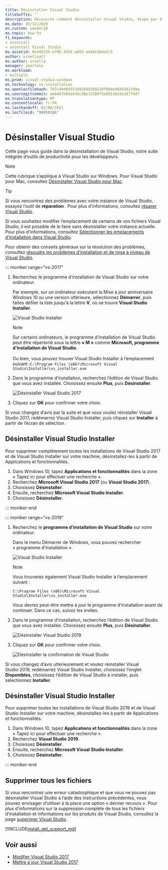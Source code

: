 ```yaml
---
title: Désinstaller Visual Studio
titleSuffix: ''
description: Découvrez comment désinstaller Visual Studio, étape par étape.
ms.date: 10/12/2020
ms.custom: seodec18
ms.topic: how-to
f1_keywords:
- uninstall
- uninstall Visual Studio
ms.assetid: 0e445255-b796-426d-ad93-a4d8e36da2c5
author: ornellaalt
ms.author: ornella
manager: jmartens
ms.workload:
- multiple
ms.prod: visual-studio-windows
ms.technology: vs-installation
ms.openlocfilehash: 7d7c4400d553d8244d3b9239f0b0a984d382c99a
ms.sourcegitcommit: ae6d47b09a439cd0e13180f5e89510e3e347fd47
ms.translationtype: MT
ms.contentlocale: fr-FR
ms.lasthandoff: 02/08/2021
ms.locfileid: "99959166"
---
```

# <a name="uninstall-visual-studio"></a>Désinstaller Visual Studio

Cette page vous guide dans la désinstallation de Visual Studio, notre suite intégrée d’outils de productivité pour les développeurs.

> [!NOTE]
> Cette rubrique s’applique à Visual Studio sur Windows. Pour Visual Studio pour Mac, consultez [Désinstaller Visual Studio pour Mac](/visualstudio/mac/uninstall).

> [!TIP]
> Si vous rencontrez des problèmes avec votre instance de Visual Studio, essayez l’outil de **réparation** . Pour plus d’informations, consultez [réparer Visual Studio](../install/repair-visual-studio.md). 
>
> Si vous souhaitez modifier l’emplacement de certains de vos fichiers Visual Studio, il est possible de le faire sans désinstaller votre instance actuelle. Pour plus d’informations, consultez [Sélectionner les emplacements d’installation dans Visual Studio](../install/change-installation-locations.md).
>
> Pour obtenir des conseils généraux sur la résolution des problèmes, consultez [résoudre les problèmes d’installation et de mise à niveau de Visual Studio](../install/troubleshooting-installation-issues.md).

::: moniker range="vs-2017"

1. Recherchez le programme d’installation de Visual Studio sur votre ordinateur.

     Par exemple, sur un ordinateur exécutant la Mise à jour anniversaire Windows 10 ou une version ultérieure, sélectionnez **Démarrer**, puis faites défiler la liste jusqu’à la lettre **V**, où se trouve **Visual Studio Installer**.

     ![Visual Studio Installer](media/locate-the-visual-studio-installer.png "Localiser le programme d’installation de Microsoft Visual Studio")

   > [!NOTE]
   > Sur certains ordinateurs, le programme d’installation de Visual Studio peut être répertorié sous la lettre **« M »** comme **Microsoft, programme d’installation de Visual Studio**.<br/><br/> Ou bien, vous pouvez trouver Visual Studio Installer à l’emplacement suivant :`C:\Program Files (x86)\Microsoft Visual Studio\Installer\vs_installer.exe`

1. Dans le programme d’installation, recherchez l’édition de Visual Studio que vous avez installée. Choisissez ensuite **Plus**, puis **Désinstaller**.

     ![Désinstaller Visual Studio 2017](media/uninstall-visual-studio.png "Désinstaller Visual Studio 2017")

1. Cliquez sur **OK** pour confirmer votre choix.

Si vous changez d’avis par la suite et que vous voulez réinstaller Visual Studio 2017, redémarrez Visual Studio Installer, puis cliquez sur **Installer** à partir de l’écran de sélection.

## <a name="uninstall-visual-studio-installer"></a>Désinstaller Visual Studio Installer

Pour supprimer complètement toutes les installations de Visual Studio 2017 et de Visual Studio Installer sur votre machine, désinstallez-les à partir de Applications et fonctionnalités.

1. Dans Windows 10, tapez **Applications et fonctionnalités** dans la zone « Tapez ici pour effectuer une recherche ».
1. Recherchez **Microsoft Visual Studio 2017** (ou **Visual Studio 2017**).
1. Choisissez **Désinstaller**.
1. Ensuite, recherchez **Microsoft Visual Studio Installer**.
1. Choisissez **Désinstaller**.

::: moniker-end

::: moniker range="vs-2019"

1. Recherchez le **programme d’installation de Visual Studio** sur votre ordinateur.

     Dans le menu Démarrer de Windows, vous pouvez rechercher « programme d’installation ».

     ![Visual Studio Installer](media/vs-2019/visual-studio-installer.png "Rechercher le Visual Studio Installer")

     > [!NOTE]
     > Vous trouverez également Visual Studio Installer à l’emplacement suivant :
     >
     > `C:\Program Files (x86)\Microsoft Visual Studio\Installer\vs_installer.exe`

    Vous devrez peut-être mettre à jour le programme d’installation avant de continuer. Dans ce cas, suivez les invites.

1. Dans le programme d’installation, recherchez l’édition de Visual Studio que vous avez installée. Choisissez ensuite **Plus**, puis **Désinstaller**.

     ![Désinstaller Visual Studio 2019](media/vs-2019/vs-installer-uninstall.png "Désinstaller Visual Studio 2019")

1. Cliquez sur **OK** pour confirmer votre choix.

     ![Désinstaller la confirmation de Visual Studio](media/vs-2019/uninstall-visualstudio-confirm.png "Confirmer que vous souhaitez désinstaller Visual Studio 2019")

Si vous changez d’avis ultérieurement et voulez réinstaller Visual Studio 2019, redémarrez Visual Studio Installer, choisissez l’onglet **Disponibles**, choisissez l’édition de Visual Studio à installer, puis sélectionnez **Installer**.

## <a name="uninstall-visual-studio-installer"></a>Désinstaller Visual Studio Installer

Pour supprimer toutes les installations de Visual Studio 2019 et de Visual Studio Installer sur votre machine, désinstallez-les à partir de Applications et fonctionnalités.

1. Dans Windows 10, tapez **Applications et fonctionnalités** dans la zone « Tapez ici pour effectuer une recherche ».
1. Recherchez **Visual Studio 2019**.
1. Choisissez **Désinstaller**.
1. Ensuite, recherchez **Microsoft Visual Studio Installer**.
1. Choisissez **Désinstaller**.

::: moniker-end

## <a name="remove-all-files"></a>Supprimer tous les fichiers

Si vous rencontrez une erreur catastrophique et que vous ne pouvez pas désinstaller Visual Studio à l’aide des instructions précédentes, vous pouvez envisager d’utiliser à la place une option « dernier recours ». Pour plus d’informations sur la suppression complète de tous les fichiers d’installation et informations sur les produits de Visual Studio, consultez la page [supprimer Visual Studio](remove-visual-studio.md) .

[!INCLUDE[install_get_support_md](includes/install_get_support_md.md)]

## <a name="see-also"></a>Voir aussi

* [Modifier Visual Studio 2017](modify-visual-studio.md)
* [Mettre à jour Visual Studio 2017](update-visual-studio.md)
